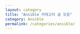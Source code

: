 ```yaml
---
layout: category
title: "Ansible 카테고리 글 모음"
category: Ansible
permalink: /categories/ansible/
---
```

